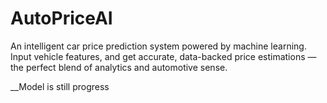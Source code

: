 # AutoPriceAI

An intelligent car price prediction system powered by machine learning. Input vehicle features, and get accurate, data-backed price estimations — the perfect blend of analytics and automotive sense.

__Model is still progress

